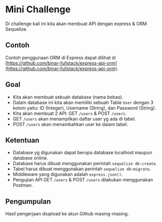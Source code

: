 # Mini Challenge

Di challenge kali ini kita akan membuat API dengan express & ORM Sequelize.

## Contoh

Contoh penggunaan ORM di Express dapat dilihat di [https://github.com/binar-fullstack/express-api-orm](https://github.com/binar-fullstack/express-api-orm).

## Goal

- Kita akan membuat sebuah database (nama bebas).
- Dalam database ini kita akan memiliki sebuah Table `User` dengan 3 kolom yaitu: ID (Integer), Username (String), dan Password (String).
- Kita akan membuat 2 API: GET `/users` & POST `/users`.
- GET `/users` akan menampilkan daftar user yg ada di tabel.
- POST `/users` akan menambahkan user ke dalam tabel.

## Ketentuan

- Database yg digunakan dapat berupa database localhost maupun database online.
- Database harus dibuat menggunakan perintah `sequelize db:create`.
- Tabel harus dibuat menggunakan perintah `sequelize db:migrate`.
- Middleware yang digunakan adalah `express.json()`.
- Pengujian API GET `/users` & POST `/users` dilakukan menggunakan Postman.

## Pengumpulan

Hasil pengerjaan diupload ke akun Github masing-masing.
